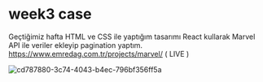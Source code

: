 # week3 case
Geçtiğimiz hafta HTML ve CSS ile yaptığım tasarımı React kullarak Marvel API ile veriler ekleyip pagination yaptım.
https://www.emredag.com.tr/projects/marvel/ ( LIVE )

![cd787880-3c74-4043-b4ec-796bf356ff5a](https://user-images.githubusercontent.com/67982673/161393156-21134d3a-5d6b-4e4f-af0e-c405296948b1.gif)
